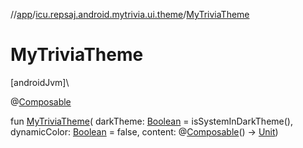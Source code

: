 //[app](../../index.md)/[icu.repsaj.android.mytrivia.ui.theme](index.md)/[MyTriviaTheme](-my-trivia-theme.md)

# MyTriviaTheme

[androidJvm]\

@[Composable](https://developer.android.com/reference/kotlin/androidx/compose/runtime/Composable.html)

fun [MyTriviaTheme](-my-trivia-theme.md)(
darkTheme: [Boolean](https://kotlinlang.org/api/latest/jvm/stdlib/kotlin/-boolean/index.html) =
isSystemInDarkTheme(),
dynamicColor: [Boolean](https://kotlinlang.org/api/latest/jvm/stdlib/kotlin/-boolean/index.html) =
false,
content: @[Composable](https://developer.android.com/reference/kotlin/androidx/compose/runtime/Composable.html)()
-&gt; [Unit](https://kotlinlang.org/api/latest/jvm/stdlib/kotlin/-unit/index.html))
